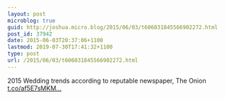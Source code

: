 ```yaml
---
layout: post
microblog: true
guid: http://joshua.micro.blog/2015/06/03/t606031845566902272.html
post_id: 37942
date: 2015-06-03T20:37:06+1100
lastmod: 2019-07-30T17:41:32+1100
type: post
url: /2015/06/03/t606031845566902272.html
---
```

2015 Wedding trends according to reputable newspaper, The Onion [t.co/af5E7sMKM...](http://t.co/af5E7sMKMX)
